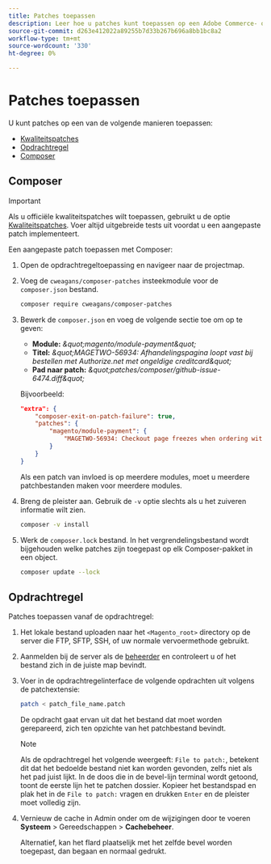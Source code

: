 ```yaml
---
title: Patches toepassen
description: Leer hoe u patches kunt toepassen op een Adobe Commerce- of Magento Open Source-project.
source-git-commit: d263e412022a89255b7d33b267b696a8bb1bc8a2
workflow-type: tm+mt
source-wordcount: '330'
ht-degree: 0%

---
```



# Patches toepassen

U kunt patches op een van de volgende manieren toepassen:

- [Kwaliteitspatches](https://devdocs.magento.com/quality-patches/tool.html)
- [Opdrachtregel](../patches/apply.md#command-line)
- [Composer](../patches/apply.md#composer)

## Composer

>[!IMPORTANT]
>
>Als u officiële kwaliteitspatches wilt toepassen, gebruikt u de optie [Kwaliteitspatches](https://devdocs.magento.com/quality-patches/tool.html). Voer altijd uitgebreide tests uit voordat u een aangepaste patch implementeert.

Een aangepaste patch toepassen met Composer:

1. Open de opdrachtregeltoepassing en navigeer naar de projectmap.
1. Voeg de `cweagans/composer-patches` insteekmodule voor de `composer.json` bestand.

   ```bash
   composer require cweagans/composer-patches
   ```

1. Bewerk de `composer.json` en voeg de volgende sectie toe om op te geven:
   - **Module:** *\&quot;magento/module-payment\&quot;*
   - **Titel:** *\&quot;MAGETWO-56934: Afhandelingspagina loopt vast bij bestellen met Authorize.net met ongeldige creditcard\&quot;*
   - **Pad naar patch:** *\&quot;patches/composer/github-issue-6474.diff\&quot;*

   Bijvoorbeeld:

   ```json
   "extra": {
       "composer-exit-on-patch-failure": true,
       "patches": {
           "magento/module-payment": {
               "MAGETWO-56934: Checkout page freezes when ordering with Authorize.net with invalid credit card": "patches/composer/github-issue-6474.diff"
           }
       }
   }
   ```

   Als een patch van invloed is op meerdere modules, moet u meerdere patchbestanden maken voor meerdere modules.

1. Breng de pleister aan. Gebruik de `-v` optie slechts als u het zuiveren informatie wilt zien.

   ```bash
   composer -v install
   ```

1. Werk de `composer.lock` bestand. In het vergrendelingsbestand wordt bijgehouden welke patches zijn toegepast op elk Composer-pakket in een object.

   ```bash
   composer update --lock
   ```

## Opdrachtregel

Patches toepassen vanaf de opdrachtregel:

1. Het lokale bestand uploaden naar het `<Magento_root>` directory op de server die FTP, SFTP, SSH, of uw normale vervoermethode gebruikt.
1. Aanmelden bij de server als de [beheerder](../../configuration/cli/config-cli.md#prerequisites) en controleert u of het bestand zich in de juiste map bevindt.
1. Voer in de opdrachtregelinterface de volgende opdrachten uit volgens de patchextensie:

   ```bash
   patch < patch_file_name.patch
   ```

   De opdracht gaat ervan uit dat het bestand dat moet worden gerepareerd, zich ten opzichte van het patchbestand bevindt.

   >[!NOTE]
   >
   >Als de opdrachtregel het volgende weergeeft: `File to patch:`, betekent dit dat het bedoelde bestand niet kan worden gevonden, zelfs niet als het pad juist lijkt. In de doos die in de bevel-lijn terminal wordt getoond, toont de eerste lijn het te patchen dossier. Kopieer het bestandspad en plak het in de `File to patch:` vragen en drukken `Enter` en de pleister moet volledig zijn.

1. Vernieuw de cache in Admin onder om de wijzigingen door te voeren **Systeem** > Gereedschappen > **Cachebeheer**.

   Alternatief, kan het flard plaatselijk met het zelfde bevel worden toegepast, dan begaan en normaal gedrukt.
